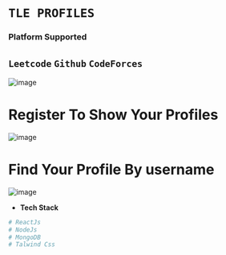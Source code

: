 # `TLE PROFILES`

### **Platform Supported**
`Leetcode`
`Github`
`CodeForces`
--------------------------------------------------------------------------------------------------------------


![image](https://user-images.githubusercontent.com/72497717/215264646-b4d48075-54ae-4208-bf6d-cf577bcecaa1.png)

# Register To Show Your Profiles 

![image](https://user-images.githubusercontent.com/72497717/215264877-95aab55d-6b32-4ff0-9b5f-b93f4a563d00.png)


# Find Your Profile By username

![image](https://user-images.githubusercontent.com/72497717/215264942-4c0de627-d702-43fc-958a-b2113f1077f1.png)


- **Tech Stack** 
 ```sh
# ReactJs
# NodeJs
# MongoDB
# Talwind Css
 ```






